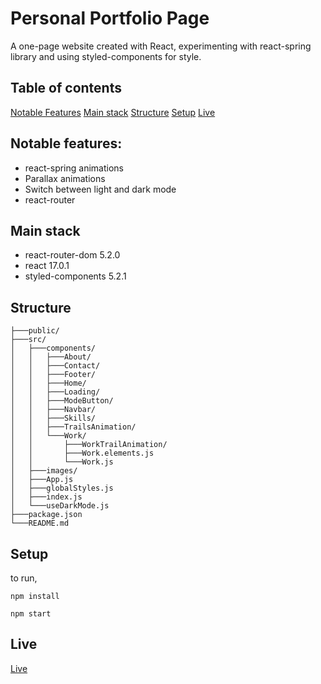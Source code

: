 # Personal Portfolio Page

A one-page website created with React, experimenting with react-spring library and using styled-components for style.

## Table of contents

[Notable Features](#notable-features)
[Main stack](#main-stack)
[Structure](#structure)
[Setup](#setup)
[Live](#live)

## Notable features:

- react-spring animations
- Parallax animations
- Switch between light and dark mode
- react-router

## Main stack

- react-router-dom 5.2.0
- react 17.0.1
- styled-components 5.2.1

## Structure

```
├───public/
├───src/
│   ├───components/
│   │   ├───About/
│   │   ├───Contact/
│   │   ├───Footer/
│   │   ├───Home/
│   │   ├───Loading/
│   │   ├───ModeButton/
│   │   ├───Navbar/
│   │   ├───Skills/
│   │   ├───TrailsAnimation/
│   │   └───Work/
│   │       ├───WorkTrailAnimation/
│   │       ├───Work.elements.js
│   │       └───Work.js
│   ├───images/
│   ├───App.js
│   ├───globalStyles.js
│   ├───index.js
│   └───useDarkMode.js
├───package.json
└───README.md
```

## Setup

to run,

```
npm install
```
```
npm start
```

## Live

[Live](https://neringa.netlify.app/)


